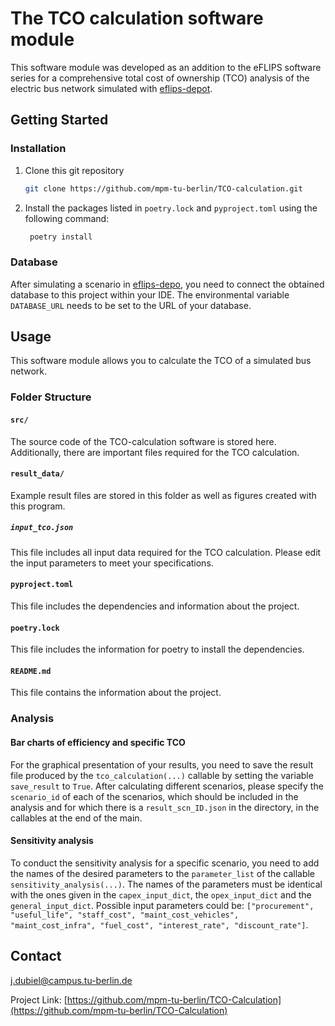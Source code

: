 # The TCO calculation software module

This software module was developed as an addition to the eFLIPS software series for a comprehensive total cost of 
ownership (TCO) analysis of the electric bus network simulated with [eflips-depot](https://github.com/mpm-tu-berlin/eflips-depot.git). 


<!-- GETTING STARTED -->
## Getting Started
<!--
### Prerequisites

Here, you should list what software is required to run the project. For example, you might need to install OpenLCA 
(which version?), whether it runs on Windows, Mac, or Linux or whether a specific Python version is required.

Basically, if it is something you cannot install with a simple `pip install`, you should list it here.
-->
### Installation

<!--_Below is an example of how you can instruct your audience on installing and setting up your app. This template doesn't rely on any external dependencies or services._
-->
1. Clone this git repository
   ```sh
   git clone https://github.com/mpm-tu-berlin/TCO-calculation.git
   ```
2. Install the packages listed in ```poetry.lock``` and ```pyproject.toml``` using the following command:
   ```sh
    poetry install 
   ```
### Database
After simulating a scenario in [eflips-depo](https://github.com/mpm-tu-berlin/eflips-depot.git), you need to connect 
the obtained database to this project within your IDE. The environmental variable `DATABASE_URL` needs to be set to the 
URL of your database.

<!-- USAGE EXAMPLES -->
## Usage

This software module allows you to calculate the TCO of a simulated bus network.

### Folder Structure

#### `src/`
The source code of the TCO-calculation software is stored here. Additionally, there are important files required for the 
TCO calculation.

#### `result_data/`
Example result files are stored in this folder as well as figures created with this program.

##### `input_tco.json`

This file includes all input data required for the TCO calculation. Please edit the input parameters to meet your 
specifications.

#### `pyproject.toml`
This file includes the dependencies and information about the project.

#### `poetry.lock`
This file includes the information for poetry to install the dependencies.

<!--#### `LICENSE.md`
This file contains the license for the project. You should choose a license that fits your needs. [Choose an Open Source License](https://choosealicense.com)
-->
#### `README.md`
This file contains the information about the project.

### Analysis

#### Bar charts of efficiency and specific TCO

For the graphical presentation of your results, you need to save the result file produced by the `tco_calculation(...)` 
callable by setting the variable `save_result` to `True`. After calculating different scenarios, please specify the 
`scenario_id` of each of the scenarios, which should be included in the analysis and for which there is a `result_scn_ID.json`
in the directory, in the callables at the end of the main.

#### Sensitivity analysis

To conduct the sensitivity analysis for a specific scenario, you need to add the names of the desired parameters to the 
`parameter_list` of the callable `sensitivity_analysis(...)`. The names of the parameters must be identical with the 
ones given in the `capex_input_dict`, the `opex_input_dict` and the `general_input_dict`. Possible input parameters 
could be: `["procurement", "useful_life", "staff_cost", "maint_cost_vehicles", "maint_cost_infra", "fuel_cost",
 "interest_rate", "discount_rate"]`.
<!-- DOCUMENTATION -->
<!--## Documentation

This project is documented using the [Sphinx](https://www.sphinx-doc.org/en/master/) documentation generator. The documentation is in the `docs` directory. Sphix-Autoapi is used to automatically generate documentation from the source code's docstrings. To build the documentation, run the following command:

```sh
source venv/bin/activate
cd docs
sphinx-build -b html . _build
```

The documentation will be built in the `_build` directory. Open the `index.html` file in your browser to view the documentation.
-->
<!-- ROADMAP -->
<!--## Roadmap

- [x] Add Changelog
- [x] Add back to top links
- [ ] Add Additional Templates w/ Examples
- [ ] Multi-language Support
    - [ ] Chinese
    - [ ] Spanish-->
<!-- See the [open issues](https://github.com/othneildrew/Best-README-Template/issues) for a full list of proposed features (and known issues).-->
<!--
<p align="right">(<a href="#readme-top">back to top</a>)</p>
-->
<!-- CONTRIBUTING -->
<!--## Contributing

Contributions are what make the open source community such an amazing place to learn, inspire, and create. Any contributions you make are **greatly appreciated**.

If you have a suggestion that would make this better, please fork the repo and create a pull request. You can also simply open an issue with the tag "enhancement".
Don't forget to give the project a star! Thanks again!

1. Fork the Project
2. Create your Feature Branch (`git checkout -b feature/AmazingFeature`)
3. Commit your Changes (`git commit -m 'Add some AmazingFeature'`)
4. Push to the Branch (`git push origin feature/AmazingFeature`)
5. Open a Pull Request

<p align="right">(<a href="#readme-top">back to top</a>)</p>
-->
<!-- LICENSE -->
<!--## License

Distributed under the WTFPL License. See `LICENSE.txt` for more information. **For your project, you should choose a license that fits your needs. [Choose an Open Source License](https://choosealicense.com)**
-->
<!-- CONTACT -->
## Contact

j.dubiel@campus.tu-berlin.de

Project Link: [https://github.com/mpm-tu-berlin/TCO-Calculation](https://github.com/mpm-tu-berlin/TCO-Calculation)

<!-- ACKNOWLEDGMENTS -->
<!--## Acknowledgments

Use this space to list resources you find helpful and would like to give credit to. -->